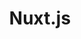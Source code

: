 ---
title: "Nuxt.js"
description: "The Intuitive Vue Framework."
icon: "fas fa-layer-group"
pros:
  - "Server-side rendering (SSR) for improved SEO and performance."
  - "Automatic code splitting and routing."
  - "Strong convention over configuration."
cons:
  - "Can be overkill for small, static websites."
  - "Steeper learning curve compared to plain Vue.js."
useCases:
  - "Universal Vue.js applications (SSR/SSG)."
  - "Complex web applications with SEO requirements."
  - "Progressive Web Apps (PWAs)."
---
